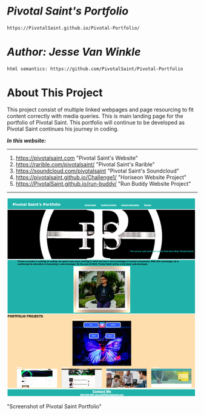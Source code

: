 # ***Pivotal Saint's Portfolio***
    https://PivotalSaint.github.io/Pivotal-Portfolio/


# ***Author: Jesse Van Winkle***
    html semantics: https://github.com/PivotalSaint/Pivotal-Portfolio
    
# **About This Project**
This project consist of multiple linked webpages and page resourcing to fit content correctly with media queries. This is main landing page for the portfolio of Pivotal Saint. This portfolio will continue to be developed as Pivotal Saint continues his journey in coding. 

***In this website:*** 

----

1. https://pivotalsaint.com "Pivotal Saint's Website"
2. https://rarible.com/pivotalsaint/ "Pivotal Saint's Rarible"
3. https://soundcloud.com/pivotalsaint "Pivotal Saint's Soundcloud"
4. https://pivotalsaint.github.io/Challenge1/ "Horiseon Website Project"
5. https://PivotalSaint.github.io/run-buddy/ "Run Buddy Website Project"

----





![img](/assets/images/screenshot-piv-port.png) 


"Screenshot of Pivotal Saint Portfolio"

